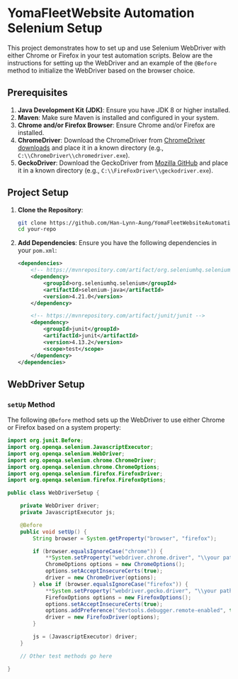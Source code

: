 # YomaFleetWebsite Automation Selenium Setup

This project demonstrates how to set up and use Selenium WebDriver with either Chrome or Firefox in your test automation scripts. Below are the instructions for setting up the WebDriver and an example of the `@Before` method to initialize the WebDriver based on the browser choice.

## Prerequisites

1. **Java Development Kit (JDK)**: Ensure you have JDK 8 or higher installed.
2. **Maven**: Make sure Maven is installed and configured in your system.
3. **Chrome and/or Firefox Browser**: Ensure Chrome and/or Firefox are installed.
4. **ChromeDriver**: Download the ChromeDriver from [ChromeDriver downloads](https://sites.google.com/a/chromium.org/chromedriver/downloads) and place it in a known directory (e.g., `C:\\ChromeDriver\\chromedriver.exe`).
5. **GeckoDriver**: Download the GeckoDriver from [Mozilla GitHub](https://github.com/mozilla/geckodriver/releases) and place it in a known directory (e.g., `C:\\FireFoxDriver\\geckodriver.exe`).

## Project Setup

1. **Clone the Repository**:
    ```bash
    git clone https://github.com/Han-Lynn-Aung/YomaFleetWebsiteAutomation
    cd your-repo
    ```

2. **Add Dependencies**:
    Ensure you have the following dependencies in your `pom.xml`:
    ```xml
    <dependencies>
        <!-- https://mvnrepository.com/artifact/org.seleniumhq.selenium/selenium-java -->
        <dependency>
            <groupId>org.seleniumhq.selenium</groupId>
            <artifactId>selenium-java</artifactId>
            <version>4.21.0</version>
        </dependency>

        <!-- https://mvnrepository.com/artifact/junit/junit -->
        <dependency>
            <groupId>junit</groupId>
            <artifactId>junit</artifactId>
            <version>4.13.2</version>
            <scope>test</scope>
        </dependency>
    </dependencies>
    ```

## WebDriver Setup

### `setUp` Method

The following `@Before` method sets up the WebDriver to use either Chrome or Firefox based on a system property:

```java
import org.junit.Before;
import org.openqa.selenium.JavascriptExecutor;
import org.openqa.selenium.WebDriver;
import org.openqa.selenium.chrome.ChromeDriver;
import org.openqa.selenium.chrome.ChromeOptions;
import org.openqa.selenium.firefox.FirefoxDriver;
import org.openqa.selenium.firefox.FirefoxOptions;

public class WebDriverSetup {

    private WebDriver driver;
    private JavascriptExecutor js;

    @Before
    public void setUp() {
        String browser = System.getProperty("browser", "firefox");

        if (browser.equalsIgnoreCase("chrome")) {
            **System.setProperty("webdriver.chrome.driver", "\\your path\\chromedriver.exe");**
            ChromeOptions options = new ChromeOptions();
            options.setAcceptInsecureCerts(true);
            driver = new ChromeDriver(options);
        } else if (browser.equalsIgnoreCase("firefox")) {
            **System.setProperty("webdriver.gecko.driver", "\\your path\\geckodriver.exe");**
            FirefoxOptions options = new FirefoxOptions();
            options.setAcceptInsecureCerts(true);
            options.addPreference("devtools.debugger.remote-enabled", true);
            driver = new FirefoxDriver(options);
        }

        js = (JavascriptExecutor) driver;
    }

    // Other test methods go here

}
